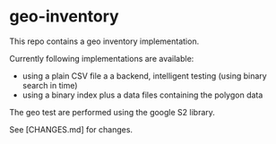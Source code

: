 # geo-inventory

This repo contains a geo inventory implementation.

Currently following implementations are available:

* using a plain CSV file a a backend, intelligent testing (using binary search in time) 
* using a binary index plus a data files containing the polygon data

The geo test are performed using the google S2 library.

See [CHANGES.md] for changes.

